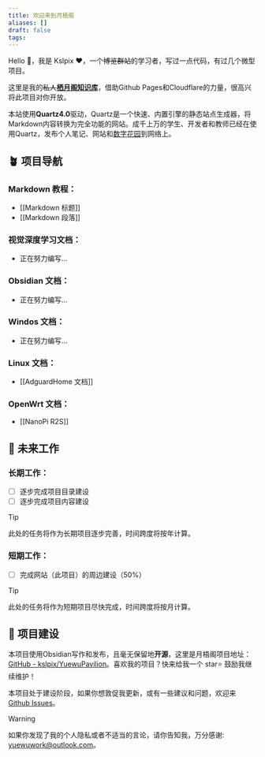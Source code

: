 ```yaml
---
title: 欢迎来到月梧阁
aliases: []
draft: false
tags:
---
```

Hello 👋，我是 Kslpix ❤️，一个~~博览群站~~的学习者，写过一点代码，有过几个微型项目。

这里是我的~~私人~~[**栖月阁知识库**](https://github.com/kslpix/QiyuePavilion)，借助Github Pages和Cloudflare的力量，很高兴将此项目对你开放。

本站使用**Quartz4.0**驱动，Quartz是一个快速、内置引擎的静态站点生成器，将Markdown内容转换为完全功能的网站。成千上万的学生、开发者和教师已经在使用Quartz，发布个人笔记、网站和[数字花园](https://jzhao.xyz/posts/networked-thought)到网络上。

## 🪴 项目导航

### Markdown 教程：
- [[Markdown 标题]]
- [[Markdown 段落]]

### 视觉深度学习文档：
- 正在努力编写...

### Obsidian 文档：
- 正在努力编写...

### Windos 文档：
- 正在努力编写...

### Linux 文档：
- [[AdguardHome 文档]]

### OpenWrt 文档：
- [[NanoPi R2S]]

## 🔧 未来工作

### 长期工作：

- [ ] 逐步完成项目目录建设
- [ ] 逐步完成项目内容建设

>[!tip]
>此处的任务将作为长期项目逐步完善，时间跨度将按年计算。

### 短期工作：

- [ ] 完成网站（此项目）的周边建设（50%）

>[!tip]
>此处的任务将作为短期项目尽快完成，时间跨度将按月计算。

## 🚧 项目建设

本项目使用Obsidian写作和发布，且毫无保留地**开源**，这里是月梧阁项目地址：[GitHub - kslpix/YuewuPavilion](https://github.com/kslpix/YuewuPavilion)。喜欢我的项目？快来给我一个 star⭐ 鼓励我继续维护！

本项目处于建设阶段，如果你想敦促我更新，或有一些建议和问题，欢迎来 [Github Issues](https://github.com/kslpix/QiyuePavilion/issues)。

>[!warning]
>如果你发现了我的个人隐私或者不适当的言论，请你告知我，万分感谢: yuewuwork@outlook.com。
